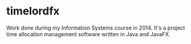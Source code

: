 timelordfx
==========

Work done during my Information Systems course in 2014. It's a project time allocation management software written in Java and JavaFX.
